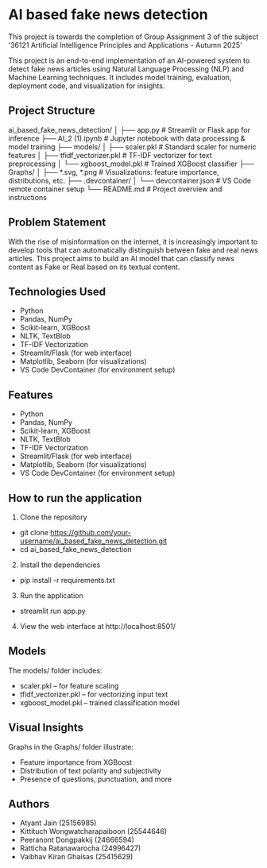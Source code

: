 # AI based fake news detection
This project is towards the completion of Group Assignment 3 of the subject '36121 Artificial Intelligence Principles and Applications - Autumn 2025'

This project is an end-to-end implementation of an AI-powered system to detect fake news articles using Natural Language Processing (NLP) and Machine Learning techniques. It includes model training, evaluation, deployment code, and visualization for insights.

## Project Structure
ai_based_fake_news_detection/
│
├── app.py                           # Streamlit or Flask app for inference
├── AI_2 (1).ipynb                   # Jupyter notebook with data processing & model training
├── models/
│   ├── scaler.pkl                   # Standard scaler for numeric features
│   ├── tfidf_vectorizer.pkl         # TF-IDF vectorizer for text preprocessing
│   └── xgboost_model.pkl            # Trained XGBoost classifier
├── Graphs/
│   ├── *.svg, *.png                 # Visualizations: feature importance, distributions, etc.
├── .devcontainer/
│   └── devcontainer.json            # VS Code remote container setup
└── README.md                        # Project overview and instructions

## Problem Statement
With the rise of misinformation on the internet, it is increasingly important to develop tools that can automatically distinguish between fake and real news articles. This project aims to build an AI model that can classify news content as Fake or Real based on its textual content.

## Technologies Used
- Python
- Pandas, NumPy
- Scikit-learn, XGBoost
- NLTK, TextBlob
- TF-IDF Vectorization
- Streamlit/Flask (for web interface)
- Matplotlib, Seaborn (for visualizations)
- VS Code DevContainer (for environment setup)

## Features
- Python
- Pandas, NumPy
- Scikit-learn, XGBoost
- NLTK, TextBlob
- TF-IDF Vectorization
- Streamlit/Flask (for web interface)
- Matplotlib, Seaborn (for visualizations)
- VS Code DevContainer (for environment setup)

## How to run the application
1. Clone the repository 
- git clone https://github.com/your-username/ai_based_fake_news_detection.git
- cd ai_based_fake_news_detection

2. Install the dependencies
- pip install -r requirements.txt

3. Run the application
- streamlit run app.py

4. View the web interface at http://localhost:8501/

## Models
The models/ folder includes:
- scaler.pkl – for feature scaling
- tfidf_vectorizer.pkl – for vectorizing input text
- xgboost_model.pkl – trained classification model

## Visual Insights
Graphs in the Graphs/ folder illustrate:
- Feature importance from XGBoost
- Distribution of text polarity and subjectivity
- Presence of questions, punctuation, and more

## Authors
- Atyant Jain (25156985)
- Kittituch Wongwatcharapaiboon (25544646)
- Peeranont Dongpakkij (24666594)
- Ratticha Ratanawarocha (24996427)
- Vaibhav Kiran Ghaisas (25415629)